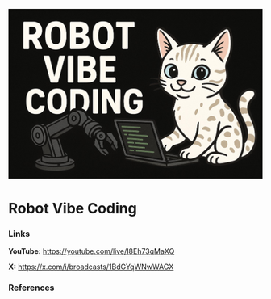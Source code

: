 ![thumbnail](thumbnail.png)

# Robot Vibe Coding

### Links

**YouTube:** https://youtube.com/live/I8Eh73qMaXQ

**X:** https://x.com/i/broadcasts/1BdGYqWNwWAGX

### References
